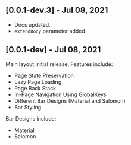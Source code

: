 ## [0.0.1-dev.3] - Jul 08, 2021

 - Docs updated.
 - `extendBody` parameter added

## [0.0.1-dev] - Jul 08, 2021

Main layout initial release. Features include:
 - Page State Preservation
 - Lazy Page Loading
 - Page Back Stack
 - In-Page Navigation Using GlobalKeys
 - Different Bar Designs (Material and Salomon)
 - Bar Styling
 
 Bar Designs include:
 - Material
 - Salomon